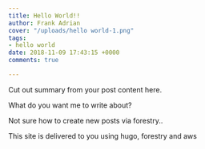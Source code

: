 ```yaml
---
title: Hello World!!
author: Frank Adrian
cover: "/uploads/hello world-1.png"
tags:
- hello world
date: 2018-11-09 17:43:15 +0000
comments: true

---
```

Cut out summary from your post content here.

<!--more-->

What do you want me to write about?

Not sure how to create new posts via forestry..

This site is delivered to you using hugo, forestry and aws